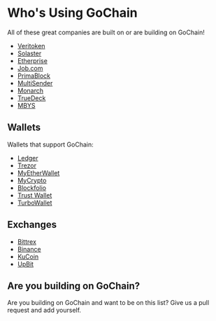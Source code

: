 # Who's Using GoChain

All of these great companies are built on or are building on GoChain!

* [Veritoken](https://veritoken.io/)
* [Solaster](https://solaster.io)
* [Etherprise](https://etherprise.io)
* [Job.com](https://job.com)
* [PrimaBlock](https://primablock.com)
* [MultiSender](https://multisender.app/)
* [Monarch](https://monarchtoken.io/)
* [TrueDeck](https://truedeck.io/)
* [MBYS](https://mbys.io/)

## Wallets

Wallets that support GoChain:

* [Ledger](https://www.ledger.com/)
* [Trezor](https://trezor.io/)
* [MyEtherWallet](https://myetherwallet.com)
* [MyCrypto](https://mycrypto.com)
* [Blockfolio](https://blockfolio.com/)
* [Trust Wallet](https://trustwalletapp.com/)
* [TurboWallet](https://turbowallet.io)

## Exchanges

* [Bittrex](https://bittrex.com)
* [Binance](https://binance.com)
* [KuCoin](https://kucoin.com)
* [UpBit](http://upbit.com/)

## Are you building on GoChain?

Are you building on GoChain and want to be on this list? Give us a pull request and add yourself.
